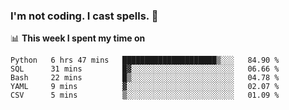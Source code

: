### I'm not coding. I cast spells. 🎩

📊 **This week I spent my time on**
<!--START_SECTION:waka-->
```text
Python   6 hrs 47 mins   █████████████████████▒░░░   84.90 % 
SQL      31 mins         █▓░░░░░░░░░░░░░░░░░░░░░░░   06.66 % 
Bash     22 mins         █▒░░░░░░░░░░░░░░░░░░░░░░░   04.78 % 
YAML     9 mins          ▓░░░░░░░░░░░░░░░░░░░░░░░░   02.07 % 
CSV      5 mins          ▒░░░░░░░░░░░░░░░░░░░░░░░░   01.09 % 
```
<!--END_SECTION:waka-->
